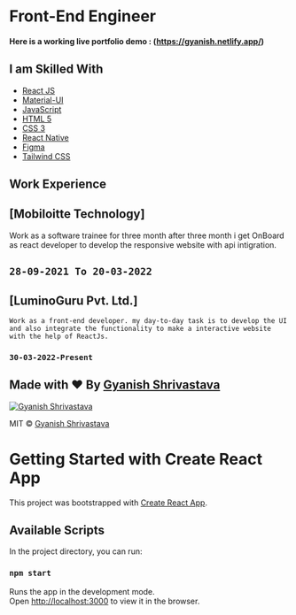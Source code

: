 # Front-End Engineer


#### Here is a working live portfolio demo :  (https://gyanish.netlify.app/)

## I am Skilled With

- [React JS](https://reactjs.org/)
- [Material-UI](https://v4.mui.com/)
- [JavaScript](https://www.javascript.com/)
- [HTML 5](https://developer.mozilla.org/en-US/docs/Web/HTML)
- [CSS 3](https://developer.mozilla.org/en-US/docs/Web/CSS)
- [React Native](https://reactnative.dev/)
- [Figma](https://www.figma.com/)
- [Tailwind CSS](https://tailwindcss.com/)


## Work Experience 

## [Mobiloitte Technology]
   Work as a software trainee for three month after three month i get OnBoard as react developer to develop the responsive website with api intigration.
  ## `28-09-2021 To 20-03-2022`


## [LuminoGuru Pvt. Ltd.]
    Work as a front-end developer. my day-to-day task is to develop the UI and also integrate the functionality to make a interactive website with the help of ReactJs.
###  `30-03-2022-Present`




## Made with ♥ By [Gyanish Shrivastava](https://github.com/gyanish0)

[![Gyanish Shrivastava](https://avatars.githubusercontent.com/u/91131495?v=4)](https://github.com/gyanish0)

MIT © [Gyanish Shrivastava ](https://github.com/gyanish0)

# Getting Started with Create React App

This project was bootstrapped with [Create React App](https://github.com/facebook/create-react-app).

## Available Scripts

In the project directory, you can run:

### `npm start`

Runs the app in the development mode.\
Open [http://localhost:3000](http://localhost:3000) to view it in the browser.
